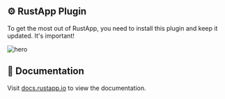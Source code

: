 ## ⚙️ RustApp Plugin
To get the most out of RustApp, you need to install this plugin and keep it updated. It's important!

![hero](https://r2.rustapp.io/umod/gui_1.jpg)

## 📖 Documentation
Visit [docs.rustapp.io](https://docs.rustapp.io/) to view the documentation.
